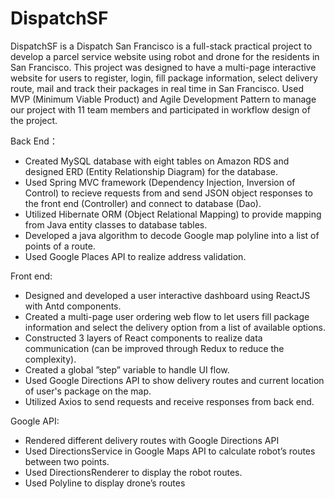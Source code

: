 # DispatchSF

DispatchSF is a Dispatch San Francisco is a full-stack practical project to develop a parcel service website using robot and drone for the residents in San Francisco. This project was designed to have a multi-page interactive website for users to register, login, fill package information, select delivery route, mail and track their packages in real time in San Francisco.
Used MVP (Minimum Viable Product) and Agile Development Pattern to manage our project with 11 team members and participated in workflow design of the project.

Back End：
* Created MySQL database with eight tables on Amazon RDS and designed ERD (Entity Relationship Diagram) for the database.
* Used Spring MVC framework (Dependency Injection, Inversion of Control) to recieve requests from and send JSON object responses to the front end (Controller) and connect to database (Dao).
* Utilized Hibernate ORM (Object Relational Mapping) to provide mapping from Java entity classes to database tables.
* Developed a java algorithm to decode Google map polyline into a list of points of a route. 
* Used Google Places API to realize address validation.


Front end:
* Designed and developed a user interactive dashboard using ReactJS with Antd components.
* Created a multi-page user ordering web flow to let users fill package information and select the delivery option from a list of available options.
* Constructed 3 layers of React components to realize data communication (can be improved through Redux to reduce the complexity).
* Created a global ”step” variable to handle UI flow.
* Used Google Directions  API to show delivery routes and current location of user's package on the map.
* Utilized Axios to send requests and receive responses from back end.

Google API:
* Rendered different delivery routes with Google Directions API
* Used DirectionsService in Google Maps API to calculate robot’s routes between two points.
* Used DirectionsRenderer to display the robot routes.
* Used Polyline to display drone’s routes

